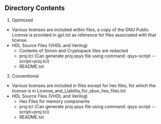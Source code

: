 Directory Contents
-------------------------------------------
1.  Optimized
  - Various licenses are included within files, a copy of the GNU Public License is provided in gpl.txt as reference for files associated with that license.
  - HDL Source Files (VHDL and Verilog)
     - Contents of Simon and Cryptopack files are redacted
	- proj.tcl (Can generate proj.qsys file using command: qsys-script --script=proj.tcl)
	- README.txt
2.  Conventional
  - Various licenses are included in files except for hex files, for which the license is in License_and_Liability_for_sbox_hex_files.txt
  - HDL Source Files (VHDL and Verilog)
	- Hex Files for memory components
	- proj.tcl (Can generate proj.qsys file using command: qsys-script --script=proj.tcl)
	- README.txt
